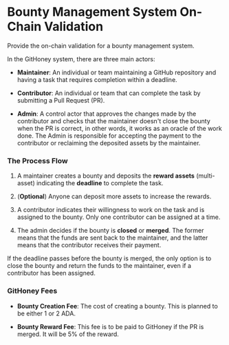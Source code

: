 # Bounty Management System On-Chain Validation

Provide the on-chain validation for a bounty management system.

In the GitHoney system, there are three main actors:

- **Maintainer**: An individual or team maintaining a GitHub repository and having a task that requires completion within a deadline.

- **Contributor**: An individual or team that can complete the task by submitting a Pull Request (PR).

- **Admin**: A control actor that approves the changes made by the contributor and checks that the maintainer doesn't close the bounty when the PR is correct, in other words, it works as an oracle of the work done. The Admin is responsible for accepting the payment to the contributor or reclaiming the deposited assets by the maintainer.

### The Process Flow

1. A maintainer creates a bounty and deposits the **reward assets** (multi-asset) indicating the **deadline** to complete the task.

2. (**Optional**) Anyone can deposit more assets to increase the rewards.

3. A contributor indicates their willingness to work on the task and is assigned to the bounty. Only one contributor can be assigned at a time.

4. The admin decides if the bounty is **closed** or **merged**. The former means that the funds are sent back to the maintainer, and the latter means that the contributor receives their payment.

If the deadline passes before the bounty is merged, the only option is to close the bounty and return the funds to the maintainer, even if a contributor has been assigned.

### GitHoney Fees

- **Bounty Creation Fee**: The cost of creating a bounty. This is planned to be either 1 or 2 ADA.

- **Bounty Reward Fee**: This fee is to be paid to GitHoney if the PR is merged. It will be 5% of the reward.
